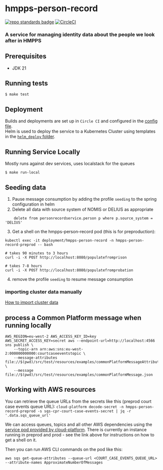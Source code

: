 # hmpps-person-record
[![repo standards badge](https://img.shields.io/badge/dynamic/json?color=blue&style=flat&logo=github&label=MoJ%20Compliant&query=%24.message&url=https%3A%2F%2Foperations-engineering-reports.cloud-platform.service.justice.gov.uk%2Fapi%2Fv1%2Fcompliant_public_repositories%2Fhmpps-person-record)](https://operations-engineering-reports.cloud-platform.service.justice.gov.uk/public-report/hmpps-person-record "Link to report")
[![CircleCI](https://circleci.com/gh/ministryofjustice/hmpps-person-record/tree/main.svg?style=svg)](https://circleci.com/gh/ministryofjustice/hmpps-person-record)

### A service for managing identity data about the people we look after in HMPPS

## Prerequisites
- JDK 21

## Running tests
```
$ make test
```

## Deployment

Builds and deployments are set up in `Circle CI` and configured in the [config file](./.circleci/config.yml).  
Helm is used to deploy the service to a Kubernetes Cluster using templates in the [`helm_deploy` folder](./helm_deploy).

## Running Service Locally

Mostly runs against dev services, uses localstack for the queues

`$ make run-local`

## Seeding data

1. Pause message consumption by adding the profile `seeding` to the spring configuration in helm
2. Delete all data with source system of NOMIS or DELIUS as appropriate
    
```
    delete from personrecordservice.person p where p.source_system = 'DELIUS'
```    
3. Get a shell on the hmpps-person-record pod (this is for preproduction):
```
kubectl exec -it deployment/hmpps-person-record -n hmpps-person-record-preprod -- bash

# takes 90 minutes to 3 hours
curl -i -X POST http://localhost:8080/populatefromprison 

# takes 7-8 hours
curl -i -X POST http://localhost:8080/populatefromprobation
```
4. remove the profile `seeding` to resume message consumption

### importing cluster data manually

[How to import cluster data](./scripts/db/README-cluster-data.md)

## process a Common Platform message when running locally

```shell
AWS_REGION=eu-west-2 AWS_ACCESS_KEY_ID=key AWS_SECRET_ACCESS_KEY=secret aws --endpoint-url=http://localhost:4566 sns publish \
    --topic-arn arn:aws:sns:eu-west-2:000000000000:courtcaseeventstopic \
    --message-attributes file://$(pwd)/src/test/resources/examples/commonPlatformMessageAttributes.json \
    --message file://$(pwd)/src/test/resources/examples/commonPlatformMessage.json
```

## Working with AWS resources

You can retrieve the queue URLs from the secrets like this (preprod court case events queue URL):
`cloud-platform decode-secret -n hmpps-person-record-preprod -s sqs-cpr-court-case-events-secret | jq -r '.data.sqs_queue_url'`

We can access queues, topics and all other AWS dependencies using the [service pod provided by cloud-platform](https://user-guide.cloud-platform.service.justice.gov.uk/documentation/other-topics/cloud-platform-service-pod.html). 
There is currently an instance running in preprod and prod - see the link above for instructions on how to get a shell on it.

Then you can run AWS CLI commands on the pod like this:

`aws sqs get-queue-attributes --queue-url <COURT_CASE_EVENTS_QUEUE_URL> --attribute-names ApproximateNumberOfMessages`




